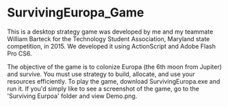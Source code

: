 # SurvivingEuropa_Game
This is a desktop strategy game was developed by me and my teammate William Barteck for the Technology Student Association, Maryland state competition, in 2015.  We developed it using ActionScript and Adobe Flash Pro CS6.

The objective of the game is to colonize Europa (the 6th moon from Jupiter) and survive.  You must use strategy to build, allocate, and use your resources efficiently. To play the game, download SurvivingEuropa.exe and run it. If you'd simply like to see a screenshot of the game, go to the 'Surviving Eurpoa' folder and view Demo.png.
